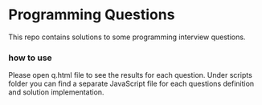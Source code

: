 # Programming Questions
This repo contains solutions to some programming interview questions.

### how to use
Please open q.html file to see the results for each question. Under scripts folder you can find a separate JavaScript file for each questions definition and solution implementation.
